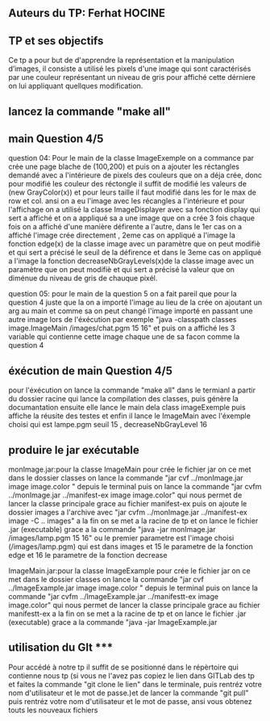 ## Auteurs du TP: Ferhat HOCINE 



## TP et ses objectifs 

Ce tp a pour but de d'apprendre la représentation et la manipulation d’images, il consiste a utilisé les pixels d'une image qui sont caractérisés par une couleur représentant un niveau de gris pour affiché cette dérniere on lui appliquant quellques modification.

## lancez la commande "make all" 

##  main Question 4/5
question 04:
Pour le main de la classe ImageExemple on a commance par crée une page blache de (100,200) et  puis on a ajouter les réctangles demandé avec a l'intérieure de pixels des couleurs que on a déja crée, donc pour modifié les couleur des réctongle il suffit de modifié les valeurs de (new GrayColor(x)) et pour leurs taille il faut modifié dans les for le max de row et col. ansi on a eu l'image avec les récangles a l'intérieure  et pour l'affichage on a utilisé la classe ImageDisplayer avec sa fonction display qui sert a affiché et on a appliqué sa a une image que on a crée 3 fois chaque fois on a affiché d'une manière défirente a l'autre, dans le 1er cas on a affiché l'image crée directement , 2eme cas on appliqué a l'image la fonction edge(x) de la classe image avec un paramètre que on peut modifiè et qui sert a précisé le seuil de la défirence et dans le 3eme cas on appliqué a l'image la fonction decreaseNbGrayLevels(x)de la classe image avec un paramètre que on peut modifiè et qui sert a précisé la valeur que on diménue du niveau de gris de chauque pixél.

question 05:
pour le main de la question 5 on a fait pareil que pour la question 4 juste que la on a importé l'image au lieu de la crée on ajoutant un arg au main et comme sa on peut changé l'image importé en passant une autre image lors de l'éxécution par exemple "java -classpath classes image.ImageMain /images/chat.pgm 15 16" et puis on a affiché les 3 variable qui contienne cette image chaque une de sa facon comme la question 4


##  éxécution de main Question 4/5

pour l'éxécution on lance la commande "make all" dans le termianl a partir du dossier racine qui lance la compilation des classes, puis génère la documantation ensuite elle lance le main dela class imageExemple puis affiche la réusite des testes et enfin il lance le ImageMain avec l'éxemple choisi qui est lampe.pgm seuil 15 , decreaseNbGrayLevel 16


##  produire le jar exécutable
monImage.jar:pour la classe ImageMain 
pour crée le fichier jar on ce met dans le dossier classes on lance la commande "jar cvf ../monImage.jar image image.color " depuis le terminal puis on lance la commande 
"jar cvfm ../monImage.jar ../manifest-ex image image.color" qui nous permet de lancer la classe principale grace au fichier manifest-ex puis on ajoute le dossier images a l'archive avec "jar cvfm ../monImage.jar ../manifest-ex image -C .. images" a la fin on se met a la racine de tp et on lance le fichier .jar (executable) grace a la commande 
 "java -jar monImage.jar /images/lamp.pgm 15 16" ou le premier parametre est l'image choisi (/images/lamp.pgm) qui est dans images et 15 le parametre de la fonction edge et 16 le parametre de la fonction decrease

ImageMain.jar:pour la classe ImageExample
pour crée le fichier jar on ce met dans le dossier classes on lance la commande "jar cvf ../ImageExample.jar image image.color " depuis le terminal puis on lance la commande 
"jar cvfm ../ImageExample.jar ../manifestt-ex image image.color" qui nous permet de lancer la classe principale grace au fichier manifestt-ex  a la fin on se met a la racine de tp et on lance le fichier .jar (executable) grace a la commande "java -jar ImageExample.jar 
## utilisation du GIt ***
Pour accédé à notre tp il suffit de se positionné dans le répèrtoire qui contienne nous tp (si vous ne l'avez pas copiez le lien dans GITLab des tp et faites la commande "git clone le lien" dans le terminale, puis rentréz votre nom d'utilisateur et le mot de passe.)et de lancer la commande "git pull" puis rentréz votre nom d'utilisateur et le mot de passe, ansi vous obtenez touts les nouveaux fichiers 




